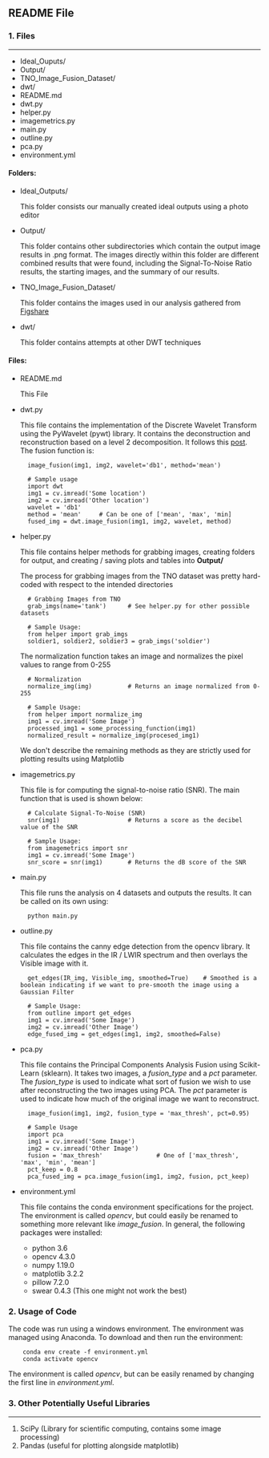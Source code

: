 ## README File 



### 1. Files
---

- Ideal_Ouputs/
- Output/
- TNO_Image_Fusion_Dataset/
- dwt/
- README.md
- dwt.py
- helper.py
- imagemetrics.py
- main.py
- outline.py
- pca.py 
- environment.yml

#### Folders:
- Ideal_Outputs/

    This folder consists our manually created ideal outputs using a photo editor 

- Output/

    This folder contains other subdirectories which contain the output image results in .png format. The images directly within this folder are different combined results that were found, including the Signal-To-Noise Ratio results, the starting images, and the summary of our results.

- TNO_Image_Fusion_Dataset/

    This folder contains the images used in our analysis gathered from [Figshare](https://figshare.com/articles/TNO_Image_Fusion_Dataset/1008029)

- dwt/

    This folder contains attempts at other DWT techniques


#### Files:
- README.md
    
    This File

- dwt.py

    This file contains the implementation of the Discrete Wavelet Transform using the PyWavelet (pywt) library. It contains the deconstruction and reconstruction based on a level 2 decomposition. It follows this [post](https://stackoverflow.com/questions/42608721/image-fusion-using-wavelet-transform-in-python). The fusion function is:
     
        image_fusion(img1, img2, wavelet='db1', method='mean')

        # Sample usage
        import dwt
        img1 = cv.imread('Some location')
        img2 = cv.imread('Other location')
        wavelet = 'db1'
        method = 'mean'     # Can be one of ['mean', 'max', 'min]
        fused_img = dwt.image_fusion(img1, img2, wavelet, method)


- helper.py

    This file contains helper methods for grabbing images, creating folders for output, and creating / saving plots and tables into **Output/**

    The process for grabbing images from the TNO dataset was pretty hard-coded with respect to the intended directories

        # Grabbing Images from TNO
        grab_imgs(name='tank')      # See helper.py for other possible datasets

        # Sample Usage:
        from helper import grab_imgs
        soldier1, soldier2, soldier3 = grab_imgs('soldier')

    The normalization function takes an image and normalizes the pixel values to range from 0-255

        # Normalization
        normalize_img(img)          # Returns an image normalized from 0-255

        # Sample Usage:
        from helper import normalize_img 
        img1 = cv.imread('Some Image')
        processed_img1 = some_processing_function(img1)
        normalized_result = normalize_img(procesed_img1)

    We don't describe the remaining methods as they are strictly used for plotting results using Matplotlib

- imagemetrics.py

    This file is for computing the signal-to-noise ratio (SNR). The main function that is used is shown below:

        # Calculate Signal-To-Noise (SNR)
        snr(img1)                   # Returns a score as the decibel value of the SNR

        # Sample Usage:
        from imagemetrics import snr 
        img1 = cv.imread('Some Image')
        snr_score = snr(img1)       # Returns the dB score of the SNR

- main.py

    This file runs the analysis on 4 datasets and outputs the results. It can be called on its own using:

        python main.py

- outline.py

    This file contains the canny edge detection from the opencv library. It calculates the edges in the IR / LWIR spectrum and then overlays the Visible image with it. 

        get_edges(IR_img, Visible_img, smoothed=True)    # Smoothed is a boolean indicating if we want to pre-smooth the image using a Gaussian Filter

        # Sample Usage:
        from outline import get_edges 
        img1 = cv.imread('Some Image')
        img2 = cv.imread('Other Image')
        edge_fused_img = get_edges(img1, img2, smoothed=False) 

- pca.py 

    This file contains the Principal Components Analysis Fusion using Scikit-Learn (sklearn). It takes two images, a *fusion_type* and a *pct* parameter. The *fusion_type* is used to indicate what sort of fusion we wish to use after reconstructing the two images using PCA. The *pct* parameter is used to indicate how much of the original image we want to reconstruct.

        image_fusion(img1, img2, fusion_type = 'max_thresh', pct=0.95)
        
        # Sample Usage
        import pca 
        img1 = cv.imread('Some Image')
        img2 = cv.imread('Other Image')
        fusion = 'max_thresh'               # One of ['max_thresh', 'max', 'min', 'mean']
        pct_keep = 0.8
        pca_fused_img = pca.image_fusion(img1, img2, fusion, pct_keep)

- environment.yml

    This file contains the conda environment specifications for the project. The environment is called *opencv*, but could easily be renamed to something more relevant like *image_fusion*. In general, the following packages were installed:

    * python 3.6
    * opencv 4.3.0
    * numpy 1.19.0
    * matplotlib 3.2.2
    * pillow 7.2.0
    * swear 0.4.3               (This one might not work the best)

    
### 2. Usage of Code

The code was run using a windows environment. The environment was managed using Anaconda. To download and then run the environment:

        conda env create -f environment.yml
        conda activate opencv

The environment is called *opencv*, but can be easily renamed by changing the first line in *environment.yml*. 


### 3. Other Potentially Useful Libraries
---

1. SciPy    (Library for scientific computing, contains some image processing)
2. Pandas   (useful for plotting alongside matplotlib)
